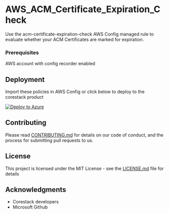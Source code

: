 
# AWS_ACM_Certificate_Expiration_Check

Use the acm-certificate-expiration-check AWS Config managed rule to evaluate whether your ACM Certificates are marked for expiration.

### Prerequisites

AWS account with config recorder enabled

## Deployment

Import these policies in AWS Config or click below to deploy to the corestack product 

[![Deploy to Azure](https://docs.corestack.io/wp-content/uploads/2019/09/deploy-to-corestack.svg)](http://sandbox.corestack.io/policy?repositories=github&external_redirect=true&name=AWS_ACM_Certificate_Expiration_Check&engine_type=aws_config&services=AWS&severity=medium&classification=Security&sub_classification=Access&url=https://github.com/corestacklabs/Policies.git&path=AWS/config/managed/AWS_ACM_Certificate_Expiration_Check&recommendation_name=AWS_ACM_Certificate_Expiration_Check#/tenant)

## Contributing

Please read [CONTRIBUTING.md](https://gist.github.com/karthick-kk/30e4fd3f279492b4f040d5cd569d21d0) for details on our code of conduct, and the process for submitting pull requests to us.

## License

This project is licensed under the MIT License - see the [LICENSE.md](LICENSE.md) file for details

## Acknowledgments

* Corestack developers
* Microsoft Github

